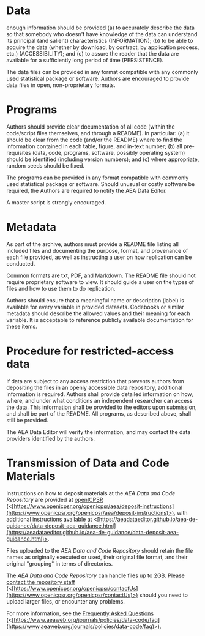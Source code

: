 
Data
====

enough information should be provided (a) to accurately
describe the data so that somebody who doesn't have knowledge of the
data can understand its principal (and salient) characteristics
(INFORMATION); (b) to be able to acquire the data (whether by download,
by contract, by application process, etc.) (ACCESSIBILITY); and (c) to
assure the reader that the data are available for a sufficiently long
period of time (PERSISTENCE).

The data files can be provided in any format compatible with any
commonly used statistical package or software. Authors are encouraged to
provide data files in open, non-proprietary formats. 

Programs
========

Authors should provide clear documentation of all code (within the
code/script files themselves, and through a README). In particular: (a)
it should be clear from the code (and/or the README) where to find the
information contained in each table, figure, and in-text number; (b) all
pre-requisites (data, code, programs, software, possibly operating
system) should be identified (including version numbers); and (c) where
appropriate, random seeds should be fixed.

The programs can be provided in any format compatible with commonly used
statistical package or software. Should unusual or costly software be
required, the Authors are required to notify the AEA Data Editor.

A master script is strongly encouraged.

Metadata
========

As part of the archive, authors must provide a README file listing all
included files and documenting the purpose, format, and provenance of
each file provided, as well as instructing a user on how replication can
be conducted.

Common formats are txt, PDF, and Markdown. The README file should not
require proprietary software to view. It should guide a user on the
types of files and how to use them to do replication.

Authors should ensure that a meaningful name or description (label) is
available for every variable in provided datasets. Codebooks or similar
metadata should describe the allowed values and their meaning for each
variable. It is acceptable to reference publicly available documentation
for these items.

Procedure for restricted-access data
====================================

If data are subject to any access restriction that prevents authors from
depositing the files in an openly accessible data repository, additional
information is required. Authors shall provide detailed information on
how, where, and under what conditions an independent researcher can
access the data. This information shall be provided to the editors upon
submission, and shall be part of the README. All programs, as described
above, shall still be provided.

The AEA Data Editor will verify the information, and may contact the
data providers identified by the authors.

Transmission of Data and Code Materials
=======================================

Instructions on how to deposit materials at the *AEA Data and Code
Repository* are provided at
[openICPSR](https://www.openicpsr.org/openicpsr/aea/deposit-instructions)
(<[https://www.openicpsr.org/openicpsr/aea/deposit-instructions](https://www.openicpsr.org/openicpsr/aea/deposit-instructions)>), with
additional instructions available at
<[https://aeadataeditor.github.io/aea-de-guidance/data-deposit-aea-guidance.html](https://aeadataeditor.github.io/aea-de-guidance/data-deposit-aea-guidance.html)>.

Files uploaded to the *AEA Data and Code Repository* should retain the
file names as originally executed or used, their original file format,
and their original \"grouping\" in terms of directories.

The *AEA Data and Code Repository* can handle files up to 2GB. Please
[contact the repository
staff](https://www.openicpsr.org/openicpsr/contactUs)
(<[https://www.openicpsr.org/openicpsr/contactUs](https://www.openicpsr.org/openicpsr/contactUs)>) should you need to
upload larger files, or encounter any problems.

For more information, see the [Frequently Asked
Questions](https://www.aeaweb.org/journals/policies/data-code/faq)
(<[https://www.aeaweb.org/journals/policies/data-code/faq](https://www.aeaweb.org/journals/policies/data-code/faq)>).